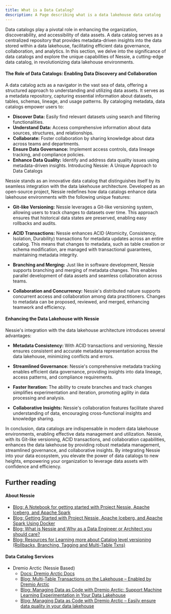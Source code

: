 ```yaml
---
title: What is a Data Catalog?
description: A Page describing what is a data lakehouse data catalog
---
```


Data catalogs play a pivotal role in enhancing the organization, discoverability, and accessibility of data assets. A data catalog serves as a centralized repository that provides metadata-driven insights into the data stored within a data lakehouse, facilitating efficient data governance, collaboration, and analytics. In this section, we delve into the significance of data catalogs and explore the unique capabilities of Nessie, a cutting-edge data catalog, in revolutionizing data lakehouse environments.

#### The Role of Data Catalogs: Enabling Data Discovery and Collaboration

A data catalog acts as a navigator in the vast sea of data, offering a structured approach to understanding and utilizing data assets. It serves as a metadata repository, capturing essential information about datasets, tables, schemas, lineage, and usage patterns. By cataloging metadata, data catalogs empower users to:

- **Discover Data:** Easily find relevant datasets using search and filtering functionalities.
- **Understand Data:** Access comprehensive information about data sources, structures, and relationships.
- **Collaborate:** Foster collaboration by sharing knowledge about data across teams and departments.
- **Ensure Data Governance:** Implement access controls, data lineage tracking, and compliance policies.
- **Enhance Data Quality:** Identify and address data quality issues using metadata-driven insights.
Introducing Nessie: A Unique Approach to Data Catalogs

Nessie stands as an innovative data catalog that distinguishes itself by its seamless integration with the data lakehouse architecture. Developed as an open-source project, Nessie redefines how data catalogs enhance data lakehouse environments with the following unique features:

- **Git-like Versioning:** Nessie leverages a Git-like versioning system, allowing users to track changes to datasets over time. This approach ensures that historical data states are preserved, enabling easy rollbacks and audits.

- **ACID Transactions:** Nessie enhances ACID (Atomicity, Consistency, Isolation, Durability) transactions for metadata updates across an entire catalog. This means that changes to metadata, such as table creation or schema modification, are managed with transactional guarantees, maintaining metadata integrity.

- **Branching and Merging:** Just like in software development, Nessie supports branching and merging of metadata changes. This enables parallel development of data assets and seamless collaboration across teams.

- **Collaboration and Concurrency:** Nessie's distributed nature supports concurrent access and collaboration among data practitioners. Changes to metadata can be proposed, reviewed, and merged, enhancing teamwork and efficiency.

#### Enhancing the Data Lakehouse with Nessie

Nessie's integration with the data lakehouse architecture introduces several advantages:

- **Metadata Consistency:** With ACID transactions and versioning, Nessie ensures consistent and accurate metadata representation across the data lakehouse, minimizing conflicts and errors.

- **Streamlined Governance:** Nessie's comprehensive metadata tracking enables efficient data governance, providing insights into data lineage, access patterns, and compliance requirements.

- **Faster Iteration:** The ability to create branches and track changes simplifies experimentation and iteration, promoting agility in data processing and analysis.

- **Collaborative Insights:** Nessie's collaboration features facilitate shared understanding of data, encouraging cross-functional insights and knowledge sharing.

In conclusion, data catalogs are indispensable in modern data lakehouse environments, enabling effective data management and utilization. Nessie, with its Git-like versioning, ACID transactions, and collaboration capabilities, enhances the data lakehouse by providing robust metadata management, streamlined governance, and collaborative insights. By integrating Nessie into your data ecosystem, you elevate the power of data catalogs to new heights, empowering your organization to leverage data assets with confidence and efficiency.

## Further reading

#### About Nessie
- [Blog: A Notebook for getting started with Project Nessie, Apache Iceberg, and Apache Spark](https://www.dremio.com/blog/a-notebook-for-getting-started-with-project-nessie-apache-iceberg-and-apache-spark/)
- [Blog: Getting Started with Project Nessie, Apache Iceberg, and Apache Spark Using Docker](https://www.dremio.com/blog/getting-started-with-project-nessie-apache-iceberg-and-apache-spark-using-docker/)
- [Blog: What is Nessie and Why as a Data Engineer or Architect you should care?](https://dev.to/alexmercedcoder/what-is-nessie-and-why-as-a-data-engineer-or-architect-you-should-care-413b)
- [Blog: Resources for Learning more about Catalog level versioning (Rollbacks, Branching, Tagging and Multi-Table Txns)](https://dev.to/alexmercedcoder/resources-for-learning-more-about-catalog-level-versioning-with-project-nessie-dremio-arctic-4bcj)

#### Data Catalog Services
- Dremio Arctic (Nessie Based)
  - [Docs: Dremio Arctic Docs](https://docs.dremio.com/cloud/arctic/)
  - [Blog: Multi-Table Transactions on the Lakehouse – Enabled by Dremio Arctic](https://www.dremio.com/blog/multi-table-transactions-on-the-lakehouse-enabled-by-dremio-arctic/)
  - [Blog: Managing Data as Code with Dremio Arctic: Support Machine Learning Experimentation in Your Data Lakehouse](https://www.dremio.com/blog/managing-data-as-code-with-dremio-arctic-support-machine-learning-experimentation-in-your-data-lakehouse/)
  - [Blog: Managing Data as Code with Dremio Arctic – Easily ensure data quality in your data lakehouse](https://www.dremio.com/blog/managing-data-as-code-with-dremio-arctic-easily-ensure-data-quality-in-your-data-lakehouse/)
